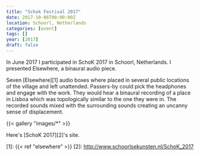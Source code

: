 ```yaml
---
title: "Schok Festival 2017"
date: 2017-10-06T00:00:00Z
location: Schoorl, Netherlands
categories: [event]
tags: []
year: [2017]
draft: false
---
```


In June 2017 I participated in SchoK 2017 in Schoorl, Netherlands. I presented Elsewhere, a binaural audio piece.
<!--more-->

Seven [Elsewhere][1] audio boxes where placed in several public locations of the village and left unattended. Passers-by could pick the headphones and engage with the work. They would hear a binaural recording of a place in Lisboa which was topologically similar to the one they were in. The recorded sounds mixed with the surrounding sounds creating an uncanny sense of displacement.

{{< gallery "images/*" >}}

Here's [SchoK 2017][2]'s site.

[1]: {{< ref "elsewhere" >}}
[2]: <http://www.schoorlsekunsten.nl/SchoK_2017>

